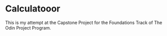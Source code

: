 # Calculatooor
This is my attempt at the Capstone Project for the
Foundations Track of The Odin Project Program.